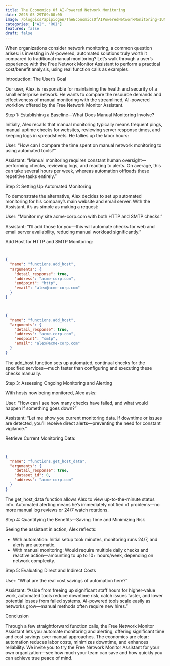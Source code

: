 ```yaml
---
title: The Economics Of AI-Powered Network Monitoring
date: 2025-05-29T09:00:00
image: /blogpics/apipicgen/TheEconomicsOfAIPoweredNetworkMonitoring-1UXDW16SNN.jpg
categories: ["AI", "ROI"]
featured: false
draft: false
---
```

When organizations consider network monitoring, a common question arises: is investing in AI-powered, automated solutions truly worth it compared to traditional manual monitoring? Let’s walk through a user’s experience with the Free Network Monitor Assistant to perform a practical cost/benefit analysis, using real function calls as examples.

Introduction: The User’s Goal

Our user, Alex, is responsible for maintaining the health and security of a small enterprise network. He wants to compare the resource demands and effectiveness of manual monitoring with the streamlined, AI-powered workflow offered by the Free Network Monitor Assistant.

Step 1: Establishing a Baseline—What Does Manual Monitoring Involve?

Initially, Alex recalls that manual monitoring typically means frequent pings, manual uptime checks for websites, reviewing server response times, and keeping logs in spreadsheets. He tallies up the labor hours:

User: “How can I compare the time spent on manual network monitoring to using automated tools?”

Assistant: “Manual monitoring requires constant human oversight—performing checks, reviewing logs, and reacting to alerts. On average, this can take several hours per week, whereas automation offloads these repetitive tasks entirely.”

Step 2: Setting Up Automated Monitoring

To demonstrate the alternative, Alex decides to set up automated monitoring for his company’s main website and email server. With the Assistant, it’s as simple as making a request:

User: “Monitor my site acme-corp.com with both HTTP and SMTP checks.”

Assistant: “I’ll add those for you—this will automate checks for web and email server availability, reducing manual workload significantly.”

Add Host for HTTP and SMTP Monitoring:
```json


{
  "name": "functions.add_host",
  "arguments": {
    "detail_response": true,
    "address": "acme-corp.com",
    "endpoint": "http",
    "email": "alex@acme-corp.com"
  }
}
```
```json


{
  "name": "functions.add_host",
  "arguments": {
    "detail_response": true,
    "address": "acme-corp.com",
    "endpoint": "smtp",
    "email": "alex@acme-corp.com"
  }
}
```

The add_host function sets up automated, continual checks for the specified services—much faster than configuring and executing these checks manually.

Step 3: Assessing Ongoing Monitoring and Alerting

With hosts now being monitored, Alex asks:

User: “How can I see how many checks have failed, and what would happen if something goes down?”

Assistant: “Let me show you current monitoring data. If downtime or issues are detected, you’ll receive direct alerts—preventing the need for constant vigilance.”

Retrieve Current Monitoring Data:
```json


{
  "name": "functions.get_host_data",
  "arguments": {
    "detail_response": true,
    "dataset_id": 0,
    "address": "acme-corp.com"
  }
}
```

The get_host_data function allows Alex to view up-to-the-minute status info. Automated alerting means he’s immediately notified of problems—no more manual log reviews or 24/7 watch rotations.

Step 4: Quantifying the Benefits—Saving Time and Minimizing Risk

Seeing the assistant in action, Alex reflects:

- With automation: Initial setup took minutes, monitoring runs 24/7, and alerts are automatic.
- With manual monitoring: Would require multiple daily checks and reactive action—amounting to up to 10+ hours/week, depending on network complexity.

Step 5: Evaluating Direct and Indirect Costs

User: “What are the real cost savings of automation here?”

Assistant: “Aside from freeing up significant staff hours for higher-value work, automated tools reduce downtime risk, catch issues faster, and lower potential losses from failed systems. AI-powered tools scale easily as networks grow—manual methods often require new hires.”

Conclusion

Through a few straightforward function calls, the Free Network Monitor Assistant lets you automate monitoring and alerting, offering significant time and cost savings over manual approaches. The economics are clear: automation reduces labor costs, minimizes downtime, and enhances reliability. We invite you to try the Free Network Monitor Assistant for your own organization—see how much your team can save and how quickly you can achieve true peace of mind.